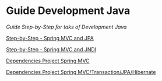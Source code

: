 Guide Development Java
======================

*Guide Step-by-Step for taks of Development Java*

[Step-by-Step - Spring MVC and JPA](step-by-step-springmvc-jpa.md)

[Step-by-Step - Spring MVC and JNDI](step-by-step-springmvc-jndi.md)

[Dependencies Project Spring MVC](dep-project-springmvc.md)

[Dependencies Project Spring MVC/Transaction/JPA/Hibernate](dep-projets-springmvc-jpa-hibernate.md)
